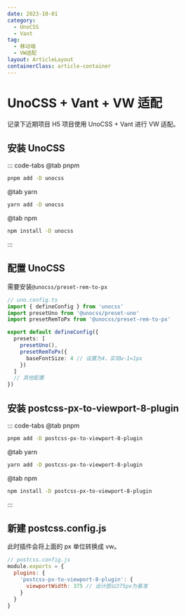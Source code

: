 ```yaml
---
date: 2023-10-01
category:
  - UnoCSS
  - Vant
tag:
  - 移动端
  - VW适配
layout: ArticleLayout
containerClass: article-container
---
```


# UnoCSS + Vant + VW 适配

记录下近期项目 H5 项目使用 UnoCSS + Vant 进行 VW 适配。

<!-- more -->

## 安装 UnoCSS

::: code-tabs
@tab pnpm

```bash
pnpm add -D unocss
```

@tab yarn

```bash
yarn add -D unocss
```

@tab npm

```bash
npm install -D unocss
```

:::

## 配置 UnoCSS

需要安装`@unocss/preset-rem-to-px`

```ts
// uno.config.ts
import { defineConfig } from 'unocss'
import presetUno from '@unocss/preset-uno'
import presetRemToPx from '@unocss/preset-rem-to-px'

export default defineConfig({
  presets: [
    presetUno(),
    presetRemToPx({
      baseFontSize: 4 // 设置为4，实现w-1=1px
    })
  ]
  // 其他配置
})
```

## 安装 postcss-px-to-viewport-8-plugin

::: code-tabs
@tab pnpm

```bash
pnpm add -D postcss-px-to-viewport-8-plugin
```

@tab yarn

```bash
yarn add -D postcss-px-to-viewport-8-plugin
```

@tab npm

```bash
npm install -D postcss-px-to-viewport-8-plugin
```

:::

## 新建 postcss.config.js

此时插件会将上面的 px 单位转换成 vw。

```js
// postcss.config.js
module.exports = {
  plugins: {
    'postcss-px-to-viewport-8-plugin': {
      viewportWidth: 375 // 设计图以375px为基准
    }
  }
}
```
